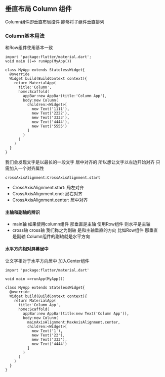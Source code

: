 ## 垂直布局 Column 组件 
Column组件即垂直布局控件 能够将子组件垂直排列 
### Column基本用法 
和Row组件使用基本一致
```
import 'package:flutter/material.dart';
void main ()=> runApp(MyApp())

class MyApp extends StatelessWidget{
  @override
  Widget build(BuildContext context){
    return MaterialApp(
      title:'Column',
      home:Scaffold(
        appBar:new AppBar(title:'Column App'),
        body:new Column(
          children:<Widget>[
            new Text('1111'),
            new Text('2222'),
            new Text('3333'),
            new Text('4444'),
            new Text('5555')
          ]
        )
      )
    )
  }
}
```
我们会发现文字是以最长的一段文字 居中对齐的 所以想让文字以左边开始对齐 只需加入一个对齐属性 
```
crossAxisAlignment:CrossAxisAlignment.start
```
- CrossAxisAlignment.start: 局左对齐 
- CrossAxisAlignment.end: 局右对齐 
- CrossAxisAlignment.center: 居中对齐

#### 主轴和副轴的辨识
- main轴  如果使用column组件  那垂直是主轴  使用Row组件 则水平是主轴
- cross轴 cross轴 我们称之为副轴 是和主轴垂直的方向 比如Row组件 那垂直是副轴 Column组件的副轴就是水平方向

#### 水平方向相对屏幕居中
让文字相对于水平方向居中 加入Center组件 
```
import 'package:flutter/material.dart'

void main =>runApp(MyApp())

class MyApp extends StatelessWidget{
  @override 
  Widget build(BuildContext context){
    return MaterialApp(
      title:'Column App',
      home:Scaffold(
        appBar:new AppBar(title:new Text('Column App')),
        body:new Colunm(
          mainAxisAlignment:MaxAxisAlignment.center,
          children:<Widget>[
            new Text('1'),
            new Text('22'),
            new Text('333'),
            new Text('4444')
          ]
        )
      )
    )
  }
}

```


